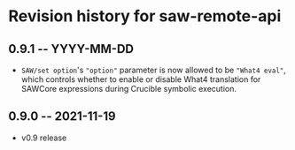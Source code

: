 # Revision history for saw-remote-api


## 0.9.1 -- YYYY-MM-DD

* `SAW/set option`'s `"option"` parameter is now allowed to be `"What4 eval"`,
  which controls whether to enable or disable What4 translation for SAWCore
  expressions during Crucible symbolic execution.


## 0.9.0 -- 2021-11-19

* v0.9 release
